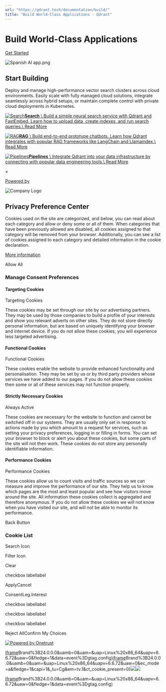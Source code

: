 ```yaml
---
url: "https://qdrant.tech/documentation/build/"
title: "Build World-Class Applications - Qdrant"
---
```


# Build World-Class Applications

[Get Started](https://qdrant.to/cloud)

![Spanish AI app.png](https://qdrant.tech/img/dev-portal-build/spanish-ai-app-hero.png)

## Start Building

Deploy and manage high-performance vector search clusters across cloud environments. Easily scale with fully managed cloud solutions, integrate seamlessly across hybrid setups, or maintain complete control with private cloud deployments in Kubernetes.

[![Search](https://qdrant.tech/img/dev-portal-build/search.png)**Search** \\
Build a simple neural search service with Qdrant and FastEmbed. Learn how to upload data, create indexes, and run search queries.\\
Read More](https://qdrant.tech/documentation/beginner-tutorials/hybrid-search-fastembed/)

[![RAG](https://qdrant.tech/img/dev-portal-build/rag.png)**RAG** \\
Build end-to-end prototype chatbots. Learn how Qdrant integrates with popular RAG frameworks like LangChain and Llamaindex.\\
Read More](https://qdrant.tech/documentation/frameworks/langchain/)

[![Pipelines](https://qdrant.tech/img/dev-portal-build/pipelines.png)**Pipelines** \\
Integrate Qdrant into your data infrastructure by connecting with popular data engineering tools.\\
Read More](https://qdrant.tech/documentation/send-data/)

×

[Powered by](https://qdrant.tech/)

![Company Logo](https://cdn.cookielaw.org/logos/static/ot_company_logo.png)

## Privacy Preference Center

Cookies used on the site are categorized, and below, you can read about each category and allow or deny some or all of them. When categories that have been previously allowed are disabled, all cookies assigned to that category will be removed from your browser.
Additionally, you can see a list of cookies assigned to each category and detailed information in the cookie declaration.


[More information](https://qdrant.tech/legal/privacy-policy/#cookies-and-web-beacons)

Allow All

### Manage Consent Preferences

#### Targeting Cookies

Targeting Cookies

These cookies may be set through our site by our advertising partners. They may be used by those companies to build a profile of your interests and show you relevant adverts on other sites. They do not store directly personal information, but are based on uniquely identifying your browser and internet device. If you do not allow these cookies, you will experience less targeted advertising.

#### Functional Cookies

Functional Cookies

These cookies enable the website to provide enhanced functionality and personalisation. They may be set by us or by third party providers whose services we have added to our pages. If you do not allow these cookies then some or all of these services may not function properly.

#### Strictly Necessary Cookies

Always Active

These cookies are necessary for the website to function and cannot be switched off in our systems. They are usually only set in response to actions made by you which amount to a request for services, such as setting your privacy preferences, logging in or filling in forms. You can set your browser to block or alert you about these cookies, but some parts of the site will not then work. These cookies do not store any personally identifiable information.

#### Performance Cookies

Performance Cookies

These cookies allow us to count visits and traffic sources so we can measure and improve the performance of our site. They help us to know which pages are the most and least popular and see how visitors move around the site. All information these cookies collect is aggregated and therefore anonymous. If you do not allow these cookies we will not know when you have visited our site, and will not be able to monitor its performance.

Back Button

### Cookie List

Search Icon

Filter Icon

Clear

checkbox labellabel

ApplyCancel

ConsentLeg.Interest

checkbox labellabel

checkbox labellabel

checkbox labellabel

Reject AllConfirm My Choices

[![Powered by Onetrust](https://cdn.cookielaw.org/logos/static/powered_by_logo.svg)](https://www.onetrust.com/products/cookie-consent/)

[iframe](https://td.doubleclick.net/td/rul/10862264272?random=1748574581667&cv=11&fst=1748574581667&fmt=3&bg=ffffff&guid=ON&async=1&gtm=45be55s2v9117590405z8898302740za200zb898302740&gcd=13l3l3l3l1l1&dma=0&tag_exp=101509157~103116026~103130498~103130500~103200004~103211513~103233427~103252644~103252646~103351869~103351871~104481633~104481635~104559073~104559075&ptag_exp=101509157~102938614~103116026~103130498~103130500~103200004~103233427~103252644~103252646~103351866~103351868~104481633~104481635~104559073~104559075~104612242~104612244&u_w=1280&u_h=1024&url=https%3A%2F%2Fqdrant.tech%2Fdocumentation%2Fbuild%2F&hn=www.googleadservices.com&frm=0&tiba=Build%20World-Class%20Applications%20-%20Qdrant&npa=0&pscdl=noapi&auid=1175593871.1748574582&uaa=x86&uab=64&uafvl=Google%2520Chrome%3B137.0.7151.55%7CChromium%3B137.0.7151.55%7CNot%252FA)Brand%3B24.0.0.0&uamb=0&uam=&uap=Linux%20x86_64&uapv=6.6.72&uaw=0&fledge=1&data=event%3Dgtag.config)[iframe](https://td.doubleclick.net/td/rul/10862264272?random=1748574581640&cv=11&fst=1748574581640&fmt=3&bg=ffffff&guid=ON&async=1&gcl_ctr=1&gtm=45be55s2v9117590405z8898302740za200zb898302740&gcd=13l3l3l3l1l1&dma=0&tag_exp=101509157~103116026~103130498~103130500~103200004~103211513~103233427~103252644~103252646~103351869~103351871~104481633~104481635~104559073~104559075&ptag_exp=101509157~102938614~103116026~103130498~103130500~103200004~103233427~103252644~103252646~103351866~103351868~104481633~104481635~104559073~104559075~104612242~104612244&u_w=1280&u_h=1024&url=https%3A%2F%2Fqdrant.tech%2Fdocumentation%2Fbuild%2F&label=_FJrCMev-7EDEND_w7so&hn=www.googleadservices.com&frm=0&tiba=Build%20World-Class%20Applications%20-%20Qdrant&value=0&bttype=purchase&npa=0&pscdl=noapi&auid=1175593871.1748574582&uaa=x86&uab=64&uafvl=Google%2520Chrome%3B137.0.7151.55%7CChromium%3B137.0.7151.55%7CNot%252FA)Brand%3B24.0.0.0&uamb=0&uam=&uap=Linux%20x86_64&uapv=6.6.72&uaw=0&ec_mode=a&fledge=1&capi=1&_tu=Cg&em=tv.1&ct_cookie_present=0)![](https://t.co/1/i/adsct?bci=4&dv=America%2FAdak%26en-US%2Cen%26Google%20Inc.%26Linux%20x86_64%26255%261280%261024%264%2624%261280%261024%260%26na&eci=3&event=%7B%7D&event_id=d6c0686e-250f-4e6f-9e27-59d3e5e8d2a9&integration=advertiser&p_id=Twitter&p_user_id=0&pl_id=4a579e2e-f650-4e6e-a24e-a50cc172c138&tw_document_href=https%3A%2F%2Fqdrant.tech%2Fdocumentation%2Fbuild%2F&tw_iframe_status=0&txn_id=o81g6&type=javascript&version=2.3.33)![](https://analytics.twitter.com/1/i/adsct?bci=4&dv=America%2FAdak%26en-US%2Cen%26Google%20Inc.%26Linux%20x86_64%26255%261280%261024%264%2624%261280%261024%260%26na&eci=3&event=%7B%7D&event_id=d6c0686e-250f-4e6f-9e27-59d3e5e8d2a9&integration=advertiser&p_id=Twitter&p_user_id=0&pl_id=4a579e2e-f650-4e6e-a24e-a50cc172c138&tw_document_href=https%3A%2F%2Fqdrant.tech%2Fdocumentation%2Fbuild%2F&tw_iframe_status=0&txn_id=o81g6&type=javascript&version=2.3.33)

[iframe](https://td.doubleclick.net/td/rul/10862264272?random=1748574582911&cv=11&fst=1748574582911&fmt=3&bg=ffffff&guid=ON&async=1&gtm=45be55s2v9117590405za200zb898302740&gcd=13l3l3l3l1l1&dma=0&tag_exp=101509157~103116026~103130498~103130500~103200004~103211513~103233427~103252644~103252646~103351869~103351871~104481633~104481635~104559073~104559075&ptag_exp=101509157~102938614~103116026~103130498~103130500~103200004~103233427~103252644~103252646~103351866~103351868~104481633~104481635~104559073~104559075~104612242~104612244&u_w=1280&u_h=1024&url=https%3A%2F%2Fqdrant.tech%2Fdocumentation%2Fbuild%2F&hn=www.googleadservices.com&frm=0&tiba=Build%20World-Class%20Applications%20-%20Qdrant&did=dZTQ1Zm&gdid=dZTQ1Zm&npa=0&pscdl=noapi&auid=1175593871.1748574582&uaa=x86&uab=64&uafvl=Google%2520Chrome%3B137.0.7151.55%7CChromium%3B137.0.7151.55%7CNot%252FA)Brand%3B24.0.0.0&uamb=0&uam=&uap=Linux%20x86_64&uapv=6.6.72&uaw=0&fledge=1&data=event%3Dgtag.config)